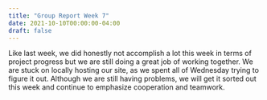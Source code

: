 ```yaml
---
title: "Group Report Week 7"
date: 2021-10-10T00:00:00-04:00
draft: false
---
```


Like last week, we did honestly not accomplish a lot this week in terms of project progress but we are still doing a great job of working together. We are stuck on locally hosting our site, as we spent all of Wednesday trying to figure it out. Although we are still having problems, we will get it sorted out this week and continue to emphasize cooperation and teamwork.
